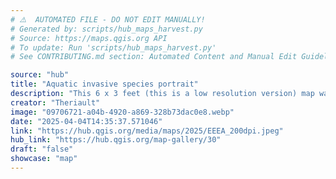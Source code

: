 ```yaml
---
# ⚠️  AUTOMATED FILE - DO NOT EDIT MANUALLY!
# Generated by: scripts/hub_maps_harvest.py
# Source: https://maps.qgis.org API
# To update: Run 'scripts/hub_maps_harvest.py'
# See CONTRIBUTING.md section: Automated Content and Manual Edit Guidelines

source: "hub"
title: "Aquatic invasive species portrait"
description: "This 6 x 3 feet (this is a low resolution version) map was created (100%) in QGIS. It is a portrait of the aquatic invasive species in southern Quebec, Canada. It represents the different species present and the infected lakes. The map was made using open data from Government of Quebec and invasive species observations comming from different organizations. It was designed to be printed full scale and displayed in enviromental education events."
creator: "Theriault"
image: "09706721-a04b-4920-a869-328b73dac0e8.webp"
date: "2025-04-04T14:35:37.571046"
link: "https://hub.qgis.org/media/maps/2025/EEEA_200dpi.jpeg"
hub_link: "https://hub.qgis.org/map-gallery/30"
draft: "false"
showcase: "map"
---
```

